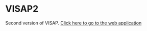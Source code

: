 # VISAP2
Second version of VISAP. [Click here to go to the web application](https://bluenetcat.github.io/VISAP2/)
